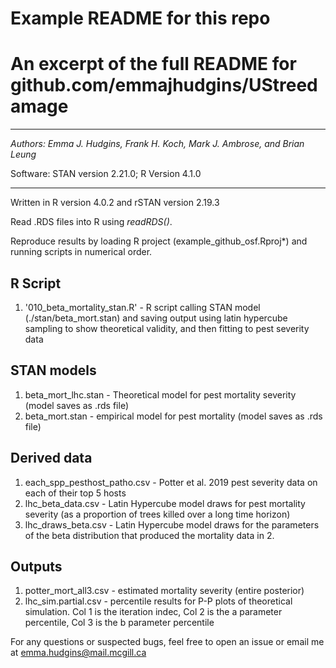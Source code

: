 # Example README for this repo

# An excerpt of the full README for github.com/emmajhudgins/UStreedamage
---

_Authors: Emma J. Hudgins, Frank H. Koch, Mark J. Ambrose, and Brian Leung_


Software: STAN version 2.21.0; R Version 4.1.0


---

Written in R version 4.0.2 and rSTAN version 2.19.3

Read .RDS files into R using *readRDS()*.  

Reproduce results by loading R project (example_github_osf.Rproj*) and running scripts in numerical order.  


## R Script

1. '010_beta_mortality_stan.R' - R script calling STAN model (./stan/beta_mort.stan) and saving output using latin hypercube sampling to show theoretical validity, and then fitting to pest severity data  

## STAN models

1. beta_mort_lhc.stan - Theoretical model for pest mortality severity (model saves as .rds file)
2. beta_mort.stan - empirical model for pest mortality (model saves as .rds file)

## Derived data  

1. each_spp_pesthost_patho.csv - Potter et al. 2019 pest severity data on each of their top 5 hosts
2. lhc_beta_data.csv - Latin Hypercube model draws for pest mortality severity (as a proportion of trees killed over a long time horizon)
3. lhc_draws_beta.csv - Latin Hypercube model draws for the parameters of the beta distribution that produced the mortality data in 2.

## Outputs
1. potter_mort_all3.csv - estimated mortality severity (entire posterior)
2. lhc_sim.partial.csv - percentile results for P-P plots of theoretical simulation. Col 1 is the iteration indec, Col 2 is the a parameter percentile, Col 3 is the b parameter percentile 


For any questions or suspected bugs, feel free to open an issue or email me at emma.hudgins@mail.mcgill.ca





